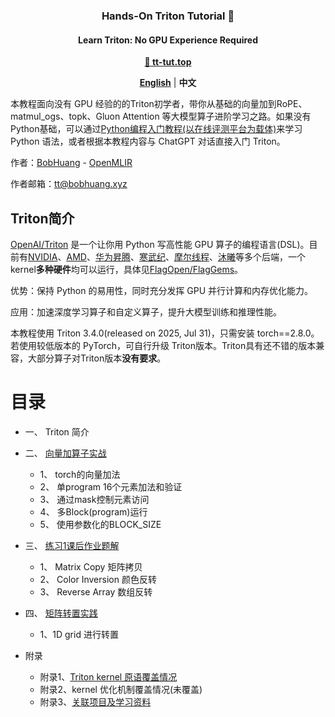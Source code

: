 <h3 align="center">
Hands-On Triton Tutorial 📖
</h3>

<h4 align="center">
Learn Triton: No GPU Experience Required
</h4>

<p align="center">
<a href="https://tt-tut.top"><b>🔗 tt-tut.top</b></a>
</p>

<p align="center">
<a href="README.en.md"><b>English</b></a> | <a><b>中文</b></a>
</p>

本教程面向没有 GPU 经验的的Triton初学者，带你从基础的向量加到RoPE、matmul_ogs、topk、Gluon Attention
等大模型算子进阶学习之路。如果没有Python基础，可以通过[Python编程入门教程(以在线评测平台为载体)](https://www.cnblogs.com/BobHuang/p/14341687.html)来学习 Python 语法，或者根据本教程内容与 ChatGPT 对话直接入门 Triton。

作者：[BobHuang](https://github.com/sBobHuang) - [OpenMLIR](https://mlir.top)

作者邮箱：tt@bobhuang.xyz

## Triton简介

[OpenAI/Triton](https://github.com/openai/triton) 是一个让你用 Python 写高性能 GPU 算子的编程语言(DSL)。目前有[NVIDIA](https://github.com/triton-lang/triton/tree/main/third_party/nvidia)、[AMD](https://github.com/triton-lang/triton/tree/main/third_party/amd)、[华为昇腾](https://github.com/Ascend/triton-ascend)、[寒武纪](https://github.com/FlagTree/flagtree/tree/main/third_party/cambricon)、[摩尔线程](https://github.com/FlagTree/flagtree/tree/main/third_party/mthreads)、[沐曦](https://github.com/FlagTree/flagtree/tree/main/third_party/metax)等多个后端，一个kernel**多种硬件**均可以运行，具体见[FlagOpen/FlagGems](https://github.com/FlagOpen/FlagGems)。

优势：保持 Python 的易用性，同时充分发挥 GPU 并行计算和内存优化能力。

应用：加速深度学习算子和自定义算子，提升大模型训练和推理性能。

本教程使用 Triton 3.4.0(released on 2025, Jul 31)，只需安装 torch==2.8.0。若使用较低版本的 PyTorch，可自行升级 Triton版本。Triton具有还不错的版本兼容，大部分算子对Triton版本**没有要求**。

# 目录

* 一、 Triton 简介
* 二、 [向量加算子实战](ex1-vector_add/blog.md)
  * 1、 torch的向量加法
  * 2、 单program 16个元素加法和验证
  * 3、 通过mask控制元素访问
  * 4、 多Block(program)运行
  * 5、 使用参数化的BLOCK_SIZE
* 三、 [练习1课后作业题解](ex1-vector_add/homework_solution.md)
  * 1、 Matrix Copy 矩阵拷贝
  * 2、 Color Inversion 颜色反转
  * 3、 Reverse Array 数组反转
* 四、 [矩阵转置实践](ex2-matrix_transpose/blog.md)
  * 1、1D grid 进行转置

* 附录
  * 附录1、[Triton kernel 原语覆盖情况](language_cover.md)
  * 附录2、kernel 优化机制覆盖情况(未覆盖)
  * 附录3、[关联项目及学习资料](other_repo.md)
